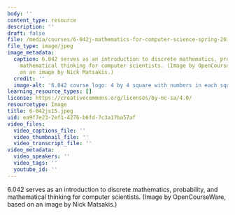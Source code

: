 ```yaml
---
body: ''
content_type: resource
description: ''
draft: false
file: /media/courses/6-042j-mathematics-for-computer-science-spring-2015/6-042js15.jpeg
file_type: image/jpeg
image_metadata:
  caption: 6.042 serves as an introduction to discrete mathematics, probability, and
    mathematical thinking for computer scientists. (Image by OpenCourseWare, based
    on an image by Nick Matsakis.)
  credit: ''
  image-alt: '6.042 course logo: 4 by 4 square with numbers in each square.'
learning_resource_types: []
license: https://creativecommons.org/licenses/by-nc-sa/4.0/
resourcetype: Image
title: 6-042js15.jpeg
uid: ea9f7e23-2ef1-4276-b6fd-7c3a17ba57af
video_files:
  video_captions_file: ''
  video_thumbnail_file: ''
  video_transcript_file: ''
video_metadata:
  video_speakers: ''
  video_tags: ''
  youtube_id: ''
---
```

6.042 serves as an introduction to discrete mathematics, probability, and mathematical thinking for computer scientists. (Image by OpenCourseWare, based on an image by Nick Matsakis.)